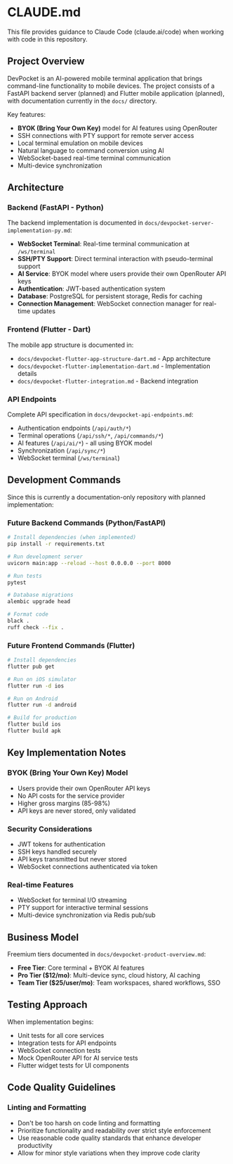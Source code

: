 # CLAUDE.md

This file provides guidance to Claude Code (claude.ai/code) when working with code in this repository.

## Project Overview

DevPocket is an AI-powered mobile terminal application that brings command-line functionality to mobile devices. The project consists of a FastAPI backend server (planned) and Flutter mobile application (planned), with documentation currently in the `docs/` directory.

Key features:
- **BYOK (Bring Your Own Key)** model for AI features using OpenRouter
- SSH connections with PTY support for remote server access
- Local terminal emulation on mobile devices
- Natural language to command conversion using AI
- WebSocket-based real-time terminal communication
- Multi-device synchronization

## Architecture

### Backend (FastAPI - Python)
The backend implementation is documented in `docs/devpocket-server-implementation-py.md`:

- **WebSocket Terminal**: Real-time terminal communication at `/ws/terminal`
- **SSH/PTY Support**: Direct terminal interaction with pseudo-terminal support
- **AI Service**: BYOK model where users provide their own OpenRouter API keys
- **Authentication**: JWT-based authentication system
- **Database**: PostgreSQL for persistent storage, Redis for caching
- **Connection Management**: WebSocket connection manager for real-time updates

### Frontend (Flutter - Dart)
The mobile app structure is documented in:
- `docs/devpocket-flutter-app-structure-dart.md` - App architecture
- `docs/devpocket-flutter-implementation-dart.md` - Implementation details
- `docs/devpocket-flutter-integration.md` - Backend integration

### API Endpoints
Complete API specification in `docs/devpocket-api-endpoints.md`:
- Authentication endpoints (`/api/auth/*`)
- Terminal operations (`/api/ssh/*`, `/api/commands/*`)
- AI features (`/api/ai/*`) - all using BYOK model
- Synchronization (`/api/sync/*`)
- WebSocket terminal (`/ws/terminal`)

## Development Commands

Since this is currently a documentation-only repository with planned implementation:

### Future Backend Commands (Python/FastAPI)
```bash
# Install dependencies (when implemented)
pip install -r requirements.txt

# Run development server
uvicorn main:app --reload --host 0.0.0.0 --port 8000

# Run tests
pytest

# Database migrations
alembic upgrade head

# Format code
black .
ruff check --fix .
```

### Future Frontend Commands (Flutter)
```bash
# Install dependencies
flutter pub get

# Run on iOS simulator
flutter run -d ios

# Run on Android
flutter run -d android

# Build for production
flutter build ios
flutter build apk
```

## Key Implementation Notes

### BYOK (Bring Your Own Key) Model
- Users provide their own OpenRouter API keys
- No API costs for the service provider
- Higher gross margins (85-98%)
- API keys are never stored, only validated

### Security Considerations
- JWT tokens for authentication
- SSH keys handled securely
- API keys transmitted but never stored
- WebSocket connections authenticated via token

### Real-time Features
- WebSocket for terminal I/O streaming
- PTY support for interactive terminal sessions
- Multi-device synchronization via Redis pub/sub

## Business Model

Freemium tiers documented in `docs/devpocket-product-overview.md`:
- **Free Tier**: Core terminal + BYOK AI features
- **Pro Tier ($12/mo)**: Multi-device sync, cloud history, AI caching
- **Team Tier ($25/user/mo)**: Team workspaces, shared workflows, SSO

## Testing Approach

When implementation begins:
- Unit tests for all core services
- Integration tests for API endpoints
- WebSocket connection tests
- Mock OpenRouter API for AI service tests
- Flutter widget tests for UI components

## Code Quality Guidelines

### Linting and Formatting
- Don't be too harsh on code linting and formatting
- Prioritize functionality and readability over strict style enforcement
- Use reasonable code quality standards that enhance developer productivity
- Allow for minor style variations when they improve code clarity